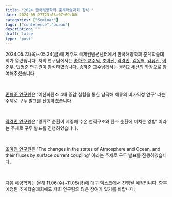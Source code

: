 ```yaml
---
title: "2024 한국해양학회 춘계학술대회 참석 "
date: 2024-05-27T23:03:07+09:00
categories: ["Seminar"]
tags: ["conference","ocean"]
description: ""
draft: false
type: "post"
---
```

 2024.05.23(목)~05.24(금)에 제주도 국제컨벤션센터에서 한국해양학회 춘계학술대회가 열렸습니다. 저희 연구팀에서는 [송하준 교수님](/group/hajoonsong/#anchor), [조아진](/group/ajincho/#anchor), [곽경민](/group/kyungminkwak/#anchor), [김동혁](/group/dhkim/#anchor), [김유진](/group/yujinkim/#anchor), [이준우](/group/joonwoolee/#anchor), [민형준](/group/hyungjoonmin/#anchor)  연구원이 참석하였습니다. [송하준 교수님](/group/hajoonsong/#anchor)께서는 물리2 세션의 좌장으로 참여해주셨습니다.  

<div class='image'>
<img src="/images/news/kaost_2024_1.png" class="img-responsive; width:50%;" alt="">
</div>
<br>

[민형준 연구원](/group/hyungjoonmin/#anchor)은 '이산화탄소 4배 증감 실험을 통한 남극해 해류의 비가역성 연구' 라는 주제로 구두 발표를 진행하였습니다.
<div class='image'>
<img src="/images/news/kaost_hjmin_2024.png" class="img-responsive; width:50%;" alt="">
</div>
<br>

[곽경민 연구원](/group/kyungminkwak/#anchor)은 '랑뮈르 순환이 베링해 수온 연직구조와 탄소 순환에 미치는 영향' 이라는 주제로 구두 발표를 진행하였습니다. 
<div class='image'>
<img src="/images/news/kaost_kmkwak_2024.png" class="img-responsive; width:50%;" alt="">
</div>
<br>

[조아진 연구원](/group/ajincho/#anchor)은 'The changes in the states of Atmosphere and Ocean, and their fluxes by surface current coupling' 이라는 주제로 구두 발표를 진행하였습니다. 
<div class='image'>
<img src="/images/news/kaost_ajin_2024.png" class="img-responsive; width:50%;" alt="">
</div>
<br>

다음 해양학회는 올해 11.06(수)~11.08(금)에 대구 엑스코에서 진행될 예정입니다. 향후 예정된 추계학술대회에도 저희 연구팀의 많은 참여가 있기를 바랍니다!

